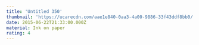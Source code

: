 ```yaml
---
title: 'Untitled 350'
thumbnail: 'https://ucarecdn.com/aae1e840-0aa3-4a00-9886-33f43ddf8bb0/'
date: 2015-06-22T21:33:00.000Z
material: Ink on paper
rating: 4
---
```


